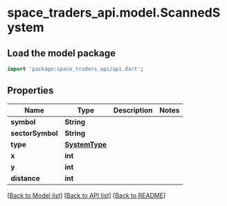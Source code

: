 # space_traders_api.model.ScannedSystem

## Load the model package
```dart
import 'package:space_traders_api/api.dart';
```

## Properties
Name | Type | Description | Notes
------------ | ------------- | ------------- | -------------
**symbol** | **String** |  | 
**sectorSymbol** | **String** |  | 
**type** | [**SystemType**](SystemType.md) |  | 
**x** | **int** |  | 
**y** | **int** |  | 
**distance** | **int** |  | 

[[Back to Model list]](../README.md#documentation-for-models) [[Back to API list]](../README.md#documentation-for-api-endpoints) [[Back to README]](../README.md)


